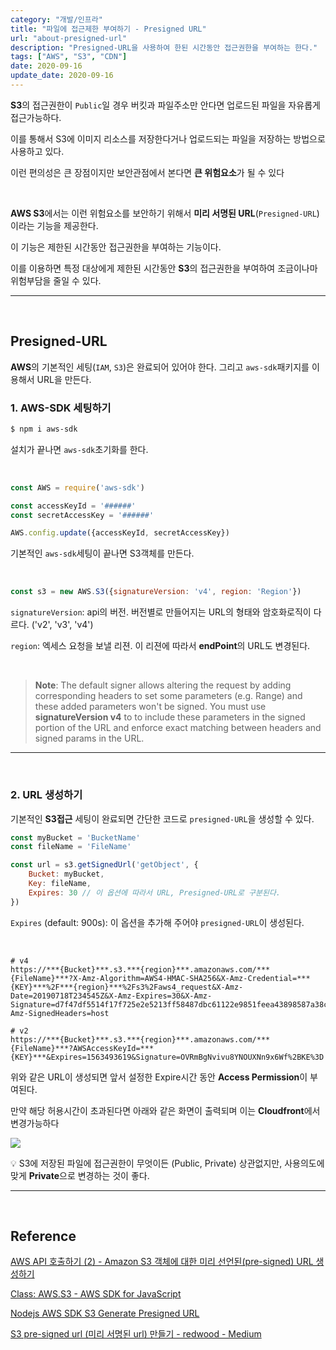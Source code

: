```yaml
---
category: "개발/인프라"
title: "파일에 접근제한 부여하기 - Presigned URL"
url: "about-presigned-url"
description: "Presigned-URL을 사용하여 한된 시간동안 접근권한을 부여하는 한다."
tags: ["AWS", "S3", "CDN"]
date: 2020-09-16
update_date: 2020-09-16
---
```


**S3**의 접근권한이 `Public`일 경우 버킷과 파일주소만 안다면 업로드된 파일을 자유롭게 접근가능하다.
  
이를 통해서 S3에 이미지 리소스를 저장한다거나 업로드되는 파일을 저장하는 방법으로 사용하고 있다.
 
이런 편의성은 큰 장점이지만 보안관점에서 본다면 **큰 위험요소**가 될 수 있다

<br>

**AWS S3**에서는 이런 위험요소를 보안하기 위해서 **미리 서명된 URL**(`Presigned-URL`)이라는 기능을 제공한다. 

이 기능은 제한된 시간동안 접근권한을 부여하는 기능이다. 

이를 이용하면 특정 대상에게 제한된 시간동안 **S3**의 접근권한을 부여하여 조금이나마 위험부담을 줄일 수 있다.

***

<br>

## Presigned-URL

 **AWS**의 기본적인 세팅(`IAM`, `S3`)은 완료되어 있어야 한다. 그리고 `aws-sdk`패키지를 이용해서 URL을 만든다.

### 1. AWS-SDK 세팅하기

```bash
$ npm i aws-sdk
```

설치가 끝나면 `aws-sdk`초기화를 한다.

<br>

```javascript
const AWS = require('aws-sdk')

const accessKeyId = '######'
const secretAccessKey = '######'

AWS.config.update({accessKeyId, secretAccessKey})
```

기본적인 `aws-sdk`세팅이 끝나면 S3객체를 만든다.

<br>

```javascript
const s3 = new AWS.S3({signatureVersion: 'v4', region: 'Region'})
```

`signatureVersion`: api의 버전. 버전별로 만들어지는 URL의 형태와 암호화로직이 다르다. ('v2', 'v3', 'v4')

`region`: 엑세스 요청을 보낼 리젼. 이 리젼에 따라서 **endPoint**의 URL도 변경된다.

<br>

> **Note**: The default signer allows altering the request by adding corresponding headers to set some parameters (e.g. Range) and these added parameters won't be signed. You must use **signatureVersion v4** to to include these parameters in the signed portion of the URL and enforce exact matching between headers and signed params in the URL.

***

<br>

### 2. URL 생성하기

기본적인 **S3접근** 세팅이 완료되면 간단한 코드로 `presigned-URL`을 생성할 수 있다.

```javascript
const myBucket = 'BucketName'
const fileName = 'FileName'

const url = s3.getSignedUrl('getObject', {
    Bucket: myBucket,
    Key: fileName,
    Expires: 30 // 이 옵션에 따라서 URL, Presigned-URL로 구분된다.
})
```

`Expires` (default: 900s): 이 옵션을 추가해 주어야 `presigned-URL`이 생성된다.

<br>

```http request
# v4
https://***{Bucket}***.s3.***{region}***.amazonaws.com/***{FileName}***?X-Amz-Algorithm=AWS4-HMAC-SHA256&X-Amz-Credential=***{KEY}***%2F***{region}***%2Fs3%2Faws4_request&X-Amz-Date=20190718T234545Z&X-Amz-Expires=30&X-Amz-Signature=d7f47df5514f17f725e2e5213ff58487dbc61122e9851feea43898587a38c5d1&X-Amz-SignedHeaders=host

# v2
https://***{Bucket}***.s3.***{region}***.amazonaws.com/***{FileName}***?AWSAccessKeyId=***{KEY}***&Expires=1563493619&Signature=OVRmBgNvivu8YNOUXNn9x6Wf%2BKE%3D
```

위와 같은 URL이 생성되면 앞서 설정한 Expire시간 동안 **Access Permission**이 부여된다.
 
만약 해당 허용시간이 초과된다면 아래와 같은 화면이 출력되며 이는 **Cloudfront**에서 변경가능하다

![](https://www.notion.so/image/https%3A%2F%2Fs3-us-west-2.amazonaws.com%2Fsecure.notion-static.com%2Fa04cab4f-1489-4759-adf6-4aae0b9843dc%2F_2019-07-19__9.25.11.png?table=block&id=2ecb7a23-46a3-4189-ad0b-947fd0cb43d6&width=3120&userId=038a9d8a-4e75-4deb-a374-ed6ff93980c6&cache=v2)

💡 S3에 저장된 파일에 접근권한이 무엇이든 (Public, Private) 상관없지만, 사용의도에 맞게 **Private**으로 변경하는 것이 좋다.

***

<br>

## Reference


[AWS API 호출하기 (2) - Amazon S3 객체에 대한 미리 선언된(pre-signed) URL 생성하기](https://aws.amazon.com/ko/blogs/korea/aws-api-call-2-s3-pre-signed-url/)

[Class: AWS.S3 - AWS SDK for JavaScript](https://docs.aws.amazon.com/AWSJavaScriptSDK/latest/AWS/S3.html)

[Nodejs AWS SDK S3 Generate Presigned URL](https://stackoverflow.com/questions/38831829/nodejs-aws-sdk-s3-generate-presigned-url)

[S3 pre-signed url (미리 서명된 url) 만들기 - redwood - Medium](https://medium.com/@labcloud/s3-pre-signed-url-%EB%AF%B8%EB%A6%AC-%EC%84%9C%EB%AA%85%EB%90%9C-url-%EB%A7%8C%EB%93%A4%EA%B8%B0-596aff8bdc45)
